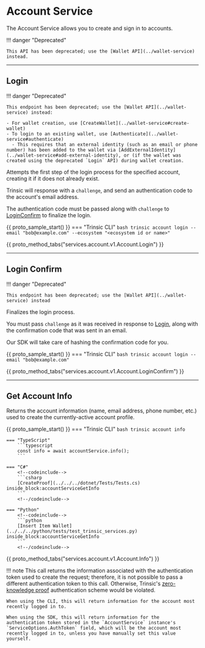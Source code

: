 # Account Service

The Account Service allows you to create and sign in to accounts.

!!! danger "Deprecated"

    This API has been deprecated; use the [Wallet API](../wallet-service) instead.

---

## Login

!!! danger "Deprecated"

    This endpoint has been deprecated; use the [Wallet API](../wallet-service) instead:

    - For wallet creation, use [CreateWallet](../wallet-service#create-wallet)
    - To login to an existing wallet, use [Authenticate](../wallet-service#authenticate)
      - This requires that an external identity (such as an email or phone number) has been added to the wallet via [AddExternalIdentity](../wallet-service#add-external-identity), or (if the wallet was created using the deprecated `Login` API) during wallet creation.

Attempts the first step of the login process for the specified account, creating it if it does not already exist.

Trinsic will response with a `challenge`, and send an authentication code to the account's email address.

The authentication code must be passed along with `challenge` to [LoginConfirm](#login-confirm) to finalize the login.

{{ proto_sample_start() }}
    === "Trinsic CLI"
        ```bash
        trinsic account login --email "bob@example.com" --ecosystem "<ecosystem id or name>"
        ```


{{ proto_method_tabs("services.account.v1.Account.Login") }}

---

## Login Confirm

!!! danger "Deprecated"

    This endpoint has been deprecated; use the [Wallet API](../wallet-service) instead

Finalizes the login process.

You must pass `challenge` as it was received in response to [Login](#login), along with the confirmation code that was sent in an email.

Our SDK will take care of hashing the confirmation code for you.

{{ proto_sample_start() }}
    === "Trinsic CLI"
        ```bash
        trinsic account login --email "bob@example.com"
        ```


{{ proto_method_tabs("services.account.v1.Account.LoginConfirm") }}

---

## Get Account Info

Returns the account information (name, email address, phone number, etc.) used to create the currently-active account profile.

{{ proto_sample_start() }}
    === "Trinsic CLI"
        ```bash
        trinsic account info
        ```

    === "TypeScript"
        ```typescript
        const info = await accountService.info();
        ```

    === "C#"
        <!--codeinclude-->
        ```csharp
        [CreateProof](../../../dotnet/Tests/Tests.cs) inside_block:accountServiceGetInfo
        ```
        <!--/codeinclude-->

    === "Python"
        <!--codeinclude-->
        ```python
        [Insert Item Wallet](../../../python/tests/test_trinsic_services.py) inside_block:accountServiceGetInfo
        ```
        <!--/codeinclude-->


{{ proto_method_tabs("services.account.v1.Account.Info") }}

!!! note
    This call returns the information associated with the authentication token used to create the request; therefore, it is not possible to pass a different authentication token to this call. Otherwise, Trinsic's [zero-knowledge proof](/learn/platform/security) authentication scheme would be violated.

    When using the CLI, this will return information for the account most recently logged in to.

    When using the SDK, this will return information for the authentication token stored in the `AccountService` instance's `ServiceOptions.AuthToken` field, which will be the account most recently logged in to, unless you have manually set this value yourself.
